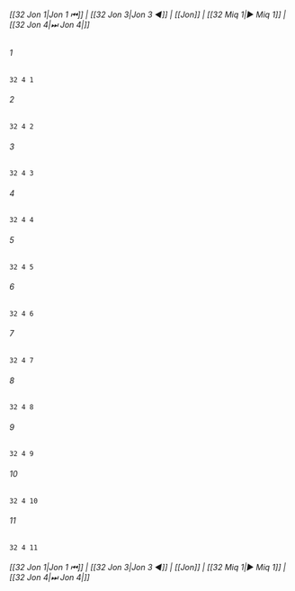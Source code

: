 
###### [[32 Jon 1|Jon 1 ⏮]] | [[32 Jon 3|Jon 3 ◀]] | [[Jon]] | [[32 Miq 1|▶ Miq 1]] | [[32 Jon 4|⏭ Jon 4|]]

###### 1
``` verse
32 4 1 
```
###### 2
``` verse
32 4 2 
```
###### 3
``` verse
32 4 3 
```
###### 4
``` verse
32 4 4 
```
###### 5
``` verse
32 4 5 
```
###### 6
``` verse
32 4 6 
```
###### 7
``` verse
32 4 7 
```
###### 8
``` verse
32 4 8 
```
###### 9
``` verse
32 4 9 
```
###### 10
``` verse
32 4 10 
```
###### 11
``` verse
32 4 11 
```

###### [[32 Jon 1|Jon 1 ⏮]] | [[32 Jon 3|Jon 3 ◀]] | [[Jon]] | [[32 Miq 1|▶ Miq 1]] | [[32 Jon 4|⏭ Jon 4|]]

